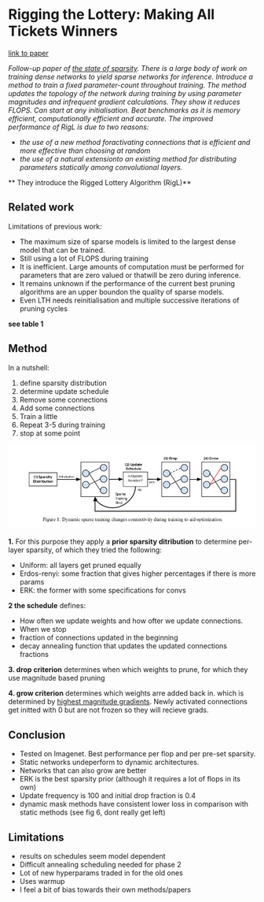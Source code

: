 # Rigging the Lottery: Making All Tickets Winners
[link to paper](https://arxiv.org/pdf/1911.11134.pdf) 

*Follow-up paper of <u> the state of sparsity</u>. There is a large body of work on training dense networks to yield sparse networks for inference. Introduce a method to train a fixed parameter-count throughout training. The method  updates  the  topology  of  the  network  during  training  by  using  parameter  magnitudes  and infrequent  gradient  calculations. They show it reduces FLOPS. Can start at any initialisation. Beat benchmarks as it is memory efficient, computationally efficient and accurate. The improved performance of RigL is due to two reasons:*
  
 - *the use of a new method foractivating connections that is efficient and more effective than choosing at random*
 - *the use of a natural extensionto an existing method for distributing parameters statically among convolutional layers.*

** They introduce the Rigged Lottery Algorithm (RigL)**

## Related work

Limitations of previous work:

- The maximum size of sparse models is limited to the largest dense model that can be trained.
- Still using a lot of FLOPS during training
- It is inefficient.  Large amounts of computation must be performed for parameters that are zero valued or thatwill be zero during inference.
- It remains unknown if the performance of the current best pruning algorithms are an upper boundon  the  quality  of  sparse  models.
- Even LTH needs reinitialisation and multiple successive iterations of pruning cycles
 
**see table 1**

## Method

In a nutshell:

1. define sparsity distribution
2. determine update schedule 
3. Remove some connections
4. Add some connections
5. Train a little
6. Repeat 3-5 during training
7. stop at some point

![](./figs/rigged_lottery/algo.png) 

**1.** For this purpose they apply a **prior sparsity ditribution** to determine per-layer sparsity, of which they tried the following:

- Uniform: all layers get pruned equally
- Erdos-renyi: some fraction that gives higher percentages if there is more params
- ERK: the former with some specifications for convs

**2 the schedule** defines:
- How often we update weights and how ofter we update connections.
- When we stop
- fraction of connections updated in the beginning
- decay annealing function that updates the updated connections fractions

**3. drop criterion** determines when which weights to prune, for which they use magnitude based pruning

**4. grow criterion** determines which weights arre added back in. which is determined by <u>highest magnitude gradients</u>. Newly activated connections get initted with 0 but are not frozen so they will recieve grads.

## Conclusion

- Tested on Imagenet. Best performance per flop and per pre-set sparsity. 
- Static networks undeperform to dynamic architectures. 
- Networks that can also grow are better
- ERK is the best sparsity prior (although it requires a lot of flops in its own)
- Update frequency is 100 and initial drop fraction is 0.4
- dynamic mask methods have consistent lower loss in comparison with static methods (see fig 6, dont really get left)

## Limitations

- results on schedules seem model dependent
- Difficult annealing scheduling needed for phase 2
- Lot of new hyperparams traded in for the old ones
- Uses warmup
- I feel a bit of bias towards their own methods/papers

